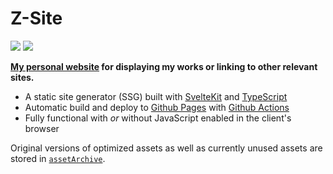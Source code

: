 # Z-Site

[![](https://img.shields.io/github/license/IronBatman2715/ironbatman2715.github.io.svg?branch=main)](https://github.com/IronBatman2715/ironbatman2715.github.io/blob/main/LICENSE)
[![](https://github.com/IronBatman2715/ironbatman2715.github.io/actions/workflows/buildAndDeploy.yml/badge.svg?branch=main)](https://github.com/IronBatman2715/ironbatman2715.github.io/blob/main/.github/workflows/buildAndDeploy.yml)

**[My personal website](https://ironbatman2715.github.io/) for displaying my works or linking to other relevant sites.**

- A static site generator (SSG) built with [SvelteKit](https://kit.svelte.dev/) and [TypeScript](https://www.typescriptlang.org/)
- Automatic build and deploy to [Github Pages](https://pages.github.com/) with [Github Actions](https://github.com/features/actions)
- Fully functional with _or_ without JavaScript enabled in the client's browser

Original versions of optimized assets as well as currently unused assets are stored in [`assetArchive`](./assetArchive/).
